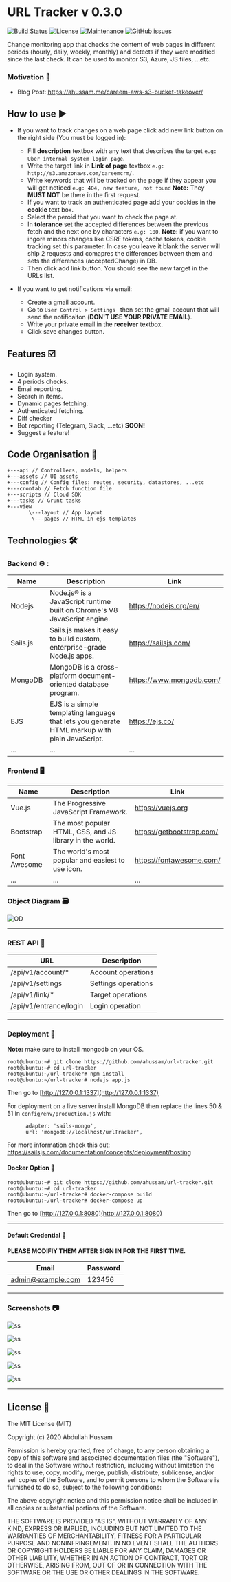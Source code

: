 # URL Tracker v 0.3.0

[![Build Status](https://travis-ci.com/ahussam/url-tracker.svg?branch=master)](https://travis-ci.com/ahussam/url-tracker)
[![License](https://badgen.net/badge/license/MIT/green)](https://badgen.net/badge/license/MIT/green)
[![Maintenance](https://img.shields.io/badge/Maintained%3F-yes-green.svg)](https://github.com/ahussam/url-tracker/)
[![GitHub issues](https://img.shields.io/github/issues/ahussam/url-tracker.svg)](https://github.com/ahussam/url-tracker/issues/)


Change monitoring app that checks the content of web pages in different periods (hourly, daily, weekly, monthly) and detects if they were modified since the last check. It can be used to monitor S3, Azure, JS files, ...etc.   

### Motivation :battery:

* Blog Post: https://ahussam.me/careem-aws-s3-bucket-takeover/


## How to use :arrow_forward:

* If you want to track changes on a web page click add new link button on the right side (You must be logged in): 
  * Fill **description** textbox with any text that describes the target `e.g: Uber internal system login page`.  
  * Write the target link in **Link of page** textbox `e.g: http://s3.amazonaws.com/careemcrm/`. 
  * Write keywords that will be tracked on the page if they appear you will get noticed `e.g: 404, new feature, not found`
  **Note:** They **MUST NOT** be there in the first request. 
  * If you want to track an authenticated page add your cookies in the **cookie** text box.
  * Select the peroid that you want to check the page at.
  * In **tolerance** set the accepted differences between the previous fetch and the next one by characters `e.g: 100`. **Note:** if you
want to ingore minors changes like CSRF tokens, cache tokens, cookie tracking set this parameter. In case you leave it blank the server will ship 2 requests and comapres the differences between them and sets the differences (acceptedChange) in DB. 
  * Then click add link button. You should see the new target in the URLs list. 
  
  
* If you want to get notifications via email: 
   * Create a gmail account. 
   * Go to `User Control > Settings ` then set the gmail account that will send the notificaiton (**DON'T USE YOUR PRIVATE EMAIL**).
   * Write your private email in the **receiver** textbox. 
   * Click save changes button. 
  
## Features :ballot_box_with_check:	

  - Login system. 
  - 4 periods checks. 
  - Email reporting.
  - Search in items. 
  - Dynamic pages fetching. 
  - Authenticated fetching.  
  - Diff checker 
  - Bot reporting (Telegram, Slack, ...etc) **SOON!**
  - Suggest a feature! 

## Code Organisation :open_file_folder:	

```
+---api // Controllers, models, helpers 
+---assets // UI assets 
+---config // Config files: routes, security, datastores, ...etc
+---crontab // Fetch function file
+---scripts // Cloud SDK
+---tasks // Grunt tasks
+---view 
       \---layout // App layout
        \---pages // HTML in ejs templates 
```

## Technologies :hammer_and_wrench:	
### Backend :gear: : 
| Name | Description | Link 
| ------ | ------ | ------
| Nodejs | Node.js® is a JavaScript runtime built on Chrome's V8 JavaScript engine.| https://nodejs.org/en/
Sails.js | Sails.js makes it easy to build custom, enterprise-grade Node.js apps. | https://sailsjs.com/
MongoDB | MongoDB is a cross-platform document-oriented database program. |https://www.mongodb.com/
EJS| EJS is a simple templating language that lets you generate HTML markup with plain JavaScript. |https://ejs.co/|
...|...|...|

### Frontend :desktop_computer:  
| Name | Description | Link 
| ------ | ------ | ------
| Vue.js| The Progressive JavaScript Framework. | https://vuejs.org
| Bootstrap |  The most popular HTML, CSS, and JS library in the world. | https://getbootstrap.com/
Font Awesome|The world's most popular and easiest to use icon.|https://fontawesome.com/|
...|...|...|

### Object Diagram :card_file_box:	 
![OD](/img/od.png)

------


### REST API :link:	

| URL | Description 
| ------ | ------ | 
/api/v1/account/* | Account operations 
/api/v1/settings | Settings operations 
/api/v1/link/* | Target operations 
/api/v1/entrance/login| Login operation

------

### Deployment :rocket:	

**Note:** make sure to install mongodb on your OS. 

```
root@ubuntu:~# git clone https://github.com/ahussam/url-tracker.git
root@ubuntu:~# cd url-tracker
root@ubuntu:~/url-tracker# npm install 
root@ubuntu:~/url-tracker# nodejs app.js 
```

Then go to [http://127.0.0.1:1337](http://127.0.0.1:1337) 

For deployment on a live server install MongoDB then replace the lines 50 & 51 in `config/env/production.js` with: 

```
      adapter: 'sails-mongo',
      url: 'mongodb://localhost/urlTracker', 
```

For more information check this out: https://sailsjs.com/documentation/concepts/deployment/hosting 


#### Docker Option :whale2:

```
root@ubuntu:~# git clone https://github.com/ahussam/url-tracker.git
root@ubuntu:~# cd url-tracker
root@ubuntu:~/url-tracker# docker-compose build
root@ubuntu:~/url-tracker# docker-compose up
```

Then go to [http://127.0.0.1:8080](http://127.0.0.1:8080) 

------

#### Default Credential :key:	

**PLEASE MODIFIY THEM AFTER SIGN IN FOR THE FIRST TIME.** 

 Email | Password 
------ | -------
admin@example.com| 123456
------


### Screenshots :camera:	
![ss](/img/ss0.png)

![ss](/img/ss1.png)

![ss](/img/ss2.png)

![ss](/img/ss3.png)

![ss](/img/ss4.png)

------

## License :page_facing_up:	
The MIT License (MIT)

Copyright (c) 2020 Abdullah Hussam 

Permission is hereby granted, free of charge, to any person obtaining a copy of this software and associated documentation files (the "Software"), to deal in the Software without restriction, including without limitation the rights to use, copy, modify, merge, publish, distribute, sublicense, and/or sell copies of the Software, and to permit persons to whom the Software is furnished to do so, subject to the following conditions:

The above copyright notice and this permission notice shall be included in all copies or substantial portions of the Software.

THE SOFTWARE IS PROVIDED "AS IS", WITHOUT WARRANTY OF ANY KIND, EXPRESS OR IMPLIED, INCLUDING BUT NOT LIMITED TO THE WARRANTIES OF MERCHANTABILITY, FITNESS FOR A PARTICULAR PURPOSE AND NONINFRINGEMENT. IN NO EVENT SHALL THE AUTHORS OR COPYRIGHT HOLDERS BE LIABLE FOR ANY CLAIM, DAMAGES OR OTHER LIABILITY, WHETHER IN AN ACTION OF CONTRACT, TORT OR OTHERWISE, ARISING FROM, OUT OF OR IN CONNECTION WITH THE SOFTWARE OR THE USE OR OTHER DEALINGS IN THE SOFTWARE.
